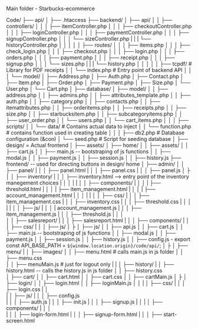 Main folder - Starbucks-ecommerce

Code/
├── api/
│   ├── .htaccess 
├── backend/
│   ├── api/
│   │   ├── controllers/
│   │   │   ├── itemController.php
│   │   │   ├── checkoutController.php
│   │   │   ├── loginController.php
│   │   │   ├── paymentController.php
│   │   │   ├── signupController.php
│   │   │   └── sizeController.php
|   |   |   └── historyController.php
│   │   │
│   │   ├── routes/
│   │   │   ├── items.php
│   │   │   ├── check_login.php
│   │   │   ├── checkout.php
│   │   │   ├── login.php
│   │   │   ├── orders.php
│   │   │   ├── payment.php
│   │   │   ├── receipt.php
│   │   │   ├── signup.php
│   │   │   └── sizes.php
|   |   |   └── history.php
│   │   │
│   │   ├── tcpdf/                # Library for PDF receipts
│   │   └── index.php             # Entry point of backend API
│   │
│   └── model/
│       ├── Address.php
│       ├── Auth.php
│       ├── Contact.php
│       ├── Item.php
│       ├── Order.php
│       ├── Payment.php
│       ├── Size.php
│       └── User.php
│       └── Cart.php
│
├── database/
│   ├── model/
│   │   ├── address.php
│   │   ├── admins.php
│   │   ├── attributes_template.php
│   │   ├── auth.php
│   │   ├── category.php
│   │   ├── contacts.php
│   │   ├── itemattributes.php
│   │   ├── orderitems.php
│   │   ├── receipts.php
│   │   ├── size.php
│   │   ├── starbucksitem.php
│   │   ├── subcategoryitems.php
│   │   ├── user_order.php
│   │   └── users.php
│   │   └── cart_items.php
│   │
│   ├── scripts/
│   │   └── data/                 # Contains actual data to inject
│   │   └── function.php          # contains function used in creating table 
│   │
│   ├── db2.php                   # Database configuration (&con)
│   └── seed.php                  # Script for seeding database
│
├── design/ = Actual frontend
│   ├── assets/
│   ├── home/
│   │   ├── assets/
│   │   ├── cart.js
│   │   ├── main.js -- bootstraping of js functions
│   │   ├── modal.js
│   │   ├── payment.js
│   │   ├── session.js
│   │   ├── history.js
├── frontend/ -- used for directing buttons in design/ home
│   ├── admin/
│   │   ├── panel/
|   │   │   ├── panel.html
|   │   │   ├── panel.css
|   │   │   ├── panel.js
│   ├
│   │   ├── inventory/
|   │   │   ├── inventory.html --> entry point of the inventory manegement choices
|   │   │   |
|   │   │   ├── components/
|   │   │   |   ├── threshold.html
|   │   │   |   ├── item_management.html
|   │   │   |   ├── account_management.html
|   │   │   | 
|   │   │   ├── css/
|   │   │   ├── item_management.css
|   │   │   ├── inventory.css
|   │   │   ├── threshold.css
|   │   │   | 
|   │   │   ├── js/
|   │   │   |   account_management.js
|   │   │   ├── item_management.js
|   │   │   ├── threshold.js
|   │   │  
│   │   ├── salesreport/
|   │   │   ├── salesreport.html
|   │   │   ├── components/
|   │   │   ├── css/
|   │   │   ├── js/
│   ├
│   ├── js/
│   │   ├── api.js
│   │   ├── cart.js
│   │   ├── main.js -- bootstraping of js functions
│   │   ├── modal.js
│   │   ├── payment.js
│   │   ├── session.js
│   │   ├── history.js
│   │   ├── config.js - export const API_BASE_PATH = `${window.location.origin}/code/api/`;
│   ├
│   ├── menu/
|   │   ├── images/
│   │   ├── menu.html   # calls main.js in js folder 
│   │   ├── menu.css   
│   │   ├── menuMain.js # just for logout only
|   |
│   ├── history/
|   │   ├── history.html  -- calls the history.js in js folder
│   │   ├── history.css  
│   ├── cart/
│   │   ├── cart.html
│   │   ├── cart.css
│   │   ├── cartMain.js
│   ├
│   ├── login/
│   │   ├── login.html
│   │   ├── loginMain.js
│   │ 
|   │   ├── css/
|   │   │   ├── login.css
|   │   
|   │   ├── js/
|   │   │   ├── config.js    
|   │   │   ├── auth.js
|   │   │   ├── init.js
|   │   │   ├── signup.js
|   │ 
|   │   ├── components/
|   │   │   
|   │   │   ├── login-form.html
|   │   │   ├── signup-form.html
|   │   │   ├── start-screen.html








